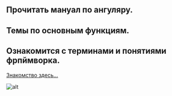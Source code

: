 
## Прочитать мануал по ангуляру.

## Темы по основным функциям.

## Ознакомится с терминами и понятиями фрпймворка.



[Знакомство здесь…](https://angular.io/guide/architecture)




![alt](https://angular.io/generated/images/guide/architecture/overview2.png)